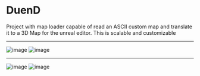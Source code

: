 # DuenD
Project with map loader capable of read an ASCII custom map and translate it to a 3D Map for the unreal editor.
This is scalable and customizable

-----
![image](https://github.com/Dan2908/DuenD/assets/63173102/7c98bca8-cd0a-49b4-8697-1c9e036cdd17)
![image](https://github.com/Dan2908/DuenD/assets/63173102/44d2ae27-ff47-4104-8fd3-3a7c161cb8c9)

-----
![image](https://github.com/Dan2908/DuenD/assets/63173102/5ef21c1f-eb02-4df5-98ae-ca3b8278f5a8)
![image](https://github.com/Dan2908/DuenD/assets/63173102/56f7238d-3d3e-4565-8e24-f830b59923c6)


